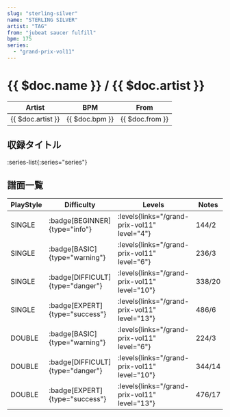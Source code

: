 ```yaml
---
slug: "sterling-silver"
name: "STERLING SILVER"
artist: "TAG"
from: "jubeat saucer fulfill"
bpm: 175
series:
  - "grand-prix-vol11"
---
```


# {{ $doc.name }} / {{ $doc.artist }}

|Artist|BPM|From|
|------|---|----|
|{{ $doc.artist }}|{{ $doc.bpm }}|{{ $doc.from }}|

## 収録タイトル

:series-list{:series="series"}

## 譜面一覧

|PlayStyle|Difficulty|Levels|Notes|Movie|
|---------|----------|------|-----|-----|
|SINGLE| :badge[BEGINNER]{type="info"}| :levels{links="/grand-prix-vol11" level="4"}|144/2||
|SINGLE| :badge[BASIC]{type="warning"}| :levels{links="/grand-prix-vol11" level="6"}|236/3||
|SINGLE| :badge[DIFFICULT]{type="danger"}| :levels{links="/grand-prix-vol11" level="10"}|338/20||
|SINGLE| :badge[EXPERT]{type="success"}| :levels{links="/grand-prix-vol11" level="13"}|486/6||
|DOUBLE| :badge[BASIC]{type="warning"}| :levels{links="/grand-prix-vol11" level="6"}|224/3||
|DOUBLE| :badge[DIFFICULT]{type="danger"}| :levels{links="/grand-prix-vol11" level="10"}|344/14||
|DOUBLE| :badge[EXPERT]{type="success"}| :levels{links="/grand-prix-vol11" level="13"}|476/17||
